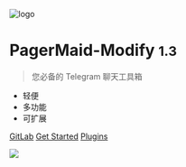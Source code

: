 <!-- _coverpage.md -->

![logo](pagermaid-logo.png)

# PagerMaid-Modify <small>1.3</small>

> 您必备的 Telegram 聊天工具箱

- 轻便
- 多功能
- 可扩展

[GitLab](https://gitlab.com/Xtao-Labs/PagerMaid-Modify)
[Get Started](#%e7%ae%80%e4%bb%8b)
[Plugins](https://index.xtaolabs.com)

<!-- 背景图片 -->

![](bg.jpg)

